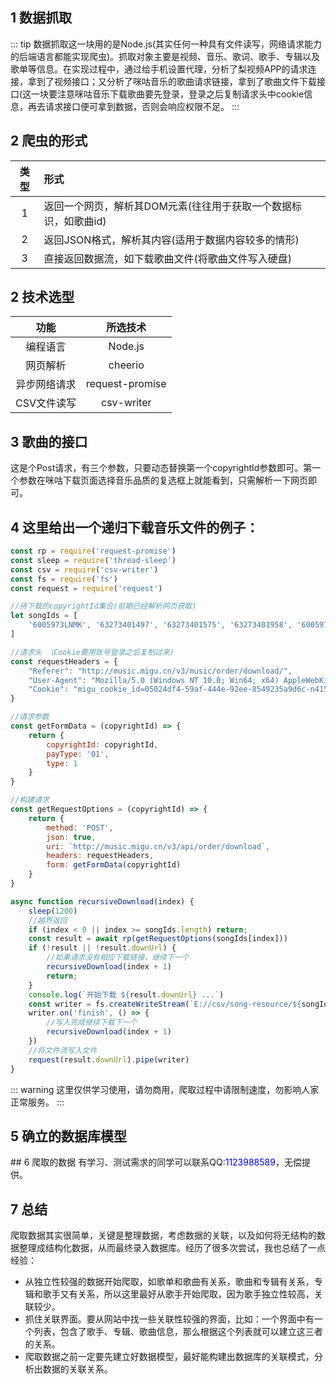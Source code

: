 ## 1 数据抓取
::: tip
数据抓取这一块用的是Node.js(其实任何一种具有文件读写，网络请求能力的后端语言都能实现爬虫)。抓取对象主要是视频、音乐、歌词、歌手、专辑以及歌单等信息。在实现过程中，通过给手机设置代理，分析了梨视频APP的请求连接，拿到了视频接口；又分析了咪咕音乐的歌曲请求链接，拿到了歌曲文件下载接口(这一块要注意咪咕音乐下载歌曲要先登录，登录之后复制请求头中cookie信息，再去请求接口便可拿到数据，否则会响应权限不足。
:::
## 2 爬虫的形式
|类型|形式|
|:-:|:---|
|1|返回一个网页，解析其DOM元素(往往用于获取一个数据标识，如歌曲id)|
|2|返回JSON格式，解析其内容(适用于数据内容较多的情形)|
|3|直接返回数据流，如下载歌曲文件(将歌曲文件写入硬盘)|
## 2 技术选型
|功能        |所选技术        |
|:---------:|:--------------:|
|编程语言    |Node.js         |
|网页解析    |cheerio         |
|异步网络请求|request-promise |
|CSV文件读写 |csv-writer      |
## 3 歌曲的接口
<Common-Thumb :prefix="'/img/practice/audio-video-app-based-fastdfs'" :urls="'QQ20200518134646.jpg'"/>
这是个Post请求，有三个参数，只要动态替换第一个copyrightId参数即可。第一个参数在咪咕下载页面选择音乐品质的复选框上就能看到，只需解析一下网页即可。

## 4 这里给出一个递归下载音乐文件的例子：
``` js
const rp = require('request-promise')
const sleep = require('thread-sleep')
const csv = require('csv-writer')
const fs = require('fs')
const request = require('request')

//待下载的copyrightId集合(前期已经解析网页获取)
let songIds = [
    '6005973LNMK', '63273401497', '63273401575', '63273401958', '6005973LNMG', '6005973LNMA', '6005973LNM8', '6005973LNM7', '6005973LNMB', '6005973LNMH'
]

//请求头 （Cookie要用账号登录之后复制过来)
const requestHeaders = {
    "Referer": "http://music.migu.cn/v3/music/order/download/",
    "User-Agent": "Mozilla/5.0 (Windows NT 10.0; Win64; x64) AppleWebKit/537.36 (KHTML, like Gecko) Chrome/77.0.3865.90 Safari/537.36",
    "Cookie": "migu_cookie_id=05024df4-59af-444e-92ee-8549235a9d6c-n41583126852749; migu_cn_cookie_id=9a1461db-79db-4041-950b-fbe42e5e503c; Hm_lvt_ec5a5474d9d871cb3d82b846d861979d=1583300310; migu_music_status=true; migu_music_uid=15675304802130423737947; migu_music_avatar=%252F%252Fcdnmusic.migu.cn%252Fv3%252Fstatic%252Fimg%252Fcommon%252Fheader%252Fdefault-avatar.png; migu_music_nickname=%E8%80%90%E5%BF%83%E7%9A%84%E9%93%83%E7%8E%AF; migu_music_level=0; migu_music_credit_level=1; migu_music_platinum=1; migu_music_msisdn=15738155286; migu_music_email=; migu_music_passid=323926277699188786; migu_music_sid=s%3A2PyxkLc3HrbRHjJkoQg6xWZdIJjbm8RO.Djnn2K4zRPwDh7RmBZWlsLQT1WACmaj4Hga%2FoZ8Q2QA; WT_FPC=id=2d898c08c3e997aa69e1583126855806:lv=1583415511286:ss=1583415511286; WT_FPC=id=2d898c08c3e997aa69e1583126855806:lv=1583415511793:ss=1583415496168"
}

//请求参数
const getFormData = (copyrightId) => {
    return {
        copyrightId: copyrightId,
        payType: '01',
        type: 1
    }
}

//构建请求
const getRequestOptions = (copyrightId) => {
    return {
        method: 'POST',
        json: true,
        uri: `http://music.migu.cn/v3/api/order/download`,
        headers: requestHeaders,
        form: getFormData(copyrightId)
    }
}

async function recursiveDownload(index) {
    sleep(1200)
    //越界返回
    if (index < 0 || index >= songIds.length) return;
    const result = await rp(getRequestOptions(songIds[index]))
    if (!result || !result.downUrl) {
        //如果请求没有相应下载链接，继续下一个
        recursiveDownload(index + 1)
        return;
    }
    console.log(`开始下载 ${result.downUrl} ...`)
    const writer = fs.createWriteStream(`E://csv/song-resource/${songIds[index]}.mp3`)
    writer.on('finish', () => {
        //写入完成继续下载下一个
        recursiveDownload(index + 1)
    })
    //将文件流写入文件
    request(result.downUrl).pipe(writer)
}

```
::: warning
这里仅供学习使用，请勿商用，爬取过程中请限制速度，勿影响人家正常服务。
:::

## 5 确立的数据库模型 
<Common-Thumb :prefix="'/img/practice/audio-video-app-based-fastdfs'" :urls="'schema.png'"/>
## 6 爬取的数据
<Common-Thumb :prefix="'/img/practice/audio-video-app-based-fastdfs'" :urls="['QQ20200518152618.jpg', 'QQ20200518152723.jpg']"/>
有学习、测试需求的同学可以联系QQ:<font color="blue">1123988589</font>，无偿提供。

## 7 总结
爬取数据其实很简单，关键是整理数据，考虑数据的关联，以及如何将无结构的数据整理成结构化数据，从而最终录入数据库。经历了很多次尝试，我也总结了一点经验：
+ 从独立性较强的数据开始爬取，如歌单和歌曲有关系，歌曲和专辑有关系，专辑和歌手又有关系，所以这里最好从歌手开始爬取，因为歌手独立性较高，关联较少。
+ 抓住关联界面。要从网站中找一些关联性较强的界面，比如：一个界面中有一个列表，包含了歌手、专辑、歌曲信息，那么根据这个列表就可以建立这三者的关系。
+ 爬取数据之前一定要先建立好数据模型，最好能构建出数据库的关联模式，分析出数据的关联关系。



